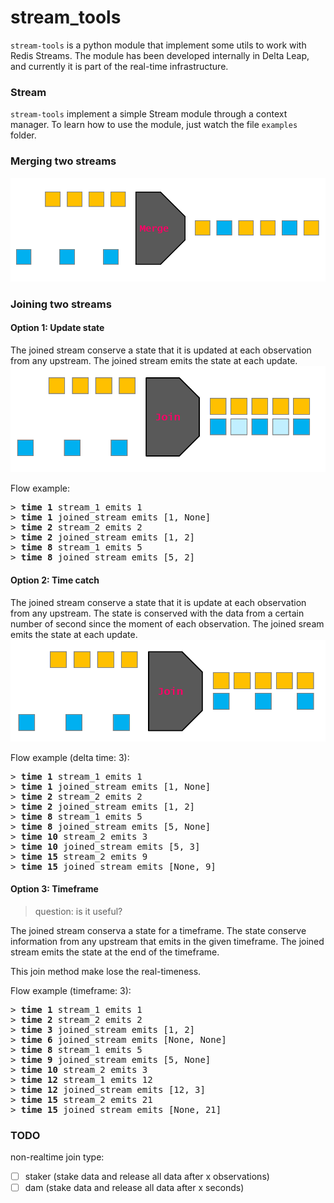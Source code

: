 # stream_tools
`stream-tools` is a python module that implement some utils to work with Redis Streams.
The module has been developed internally in Delta Leap, and currently it is part of the real-time infrastructure.

### Stream
`stream-tools` implement a simple Stream module through a context manager.
To learn how to use the module, just watch the file `examples` folder.

### Merging two streams
![merge](assets/merge.png)

### Joining two streams

#### Option 1: Update state
The joined stream conserve a state that it is updated at each observation from any upstream.
The joined stream emits the state at each update.
![join_update_state](assets/join_update_state.png)

Flow example:

<pre>
> <b>time 1</b> stream_1 emits 1
> <b>time 1</b> joined_stream emits [1, None]
> <b>time 2</b> stream_2 emits 2
> <b>time 2</b> joined_stream emits [1, 2]
> <b>time 8</b> stream_1 emits 5
> <b>time 8</b> joined_stream emits [5, 2]
</pre>


#### Option 2: Time catch
The joined stream conserve a state that it is update at each observation from any upstream.
The state is conserved with the data from a certain number of second since the moment of each observation.
The joined sream emits the state at each update.
![join_time_catch](assets/join_time_catch.png)

Flow example (delta time: 3):

<pre>
> <b>time 1</b> stream_1 emits 1
> <b>time 1</b> joined_stream emits [1, None]
> <b>time 2</b> stream_2 emits 2
> <b>time 2</b> joined_stream emits [1, 2]
> <b>time 8</b> stream_1 emits 5
> <b>time 8</b> joined_stream emits [5, None]
> <b>time 10</b> stream_2 emits 3
> <b>time 10</b> joined_stream emits [5, 3]
> <b>time 15</b> stream_2 emits 9
> <b>time 15</b> joined_stream emits [None, 9]
</pre>


#### Option 3: Timeframe
> question: is it useful?

The joined stream conserva a state for a timeframe. The state conserve information from any upstream
that emits in the given timeframe.
The joined stream emits the state at the end of the timeframe.

This join method make lose the real-timeness.

Flow example (timeframe: 3):

<pre>
> <b>time 1</b> stream_1 emits 1
> <b>time 2</b> stream_2 emits 2
> <b>time 3</b> joined_stream emits [1, 2]
> <b>time 6</b> joined_stream emits [None, None]
> <b>time 8</b> stream_1 emits 5
> <b>time 9</b> joined_stream emits [5, None]
> <b>time 10</b> stream_2 emits 3
> <b>time 12</b> stream_1 emits 12
> <b>time 12</b> joined_stream emits [12, 3]
> <b>time 15</b> stream_2 emits 21
> <b>time 15</b> joined_stream emits [None, 21]
</pre>


### TODO
non-realtime join type:
- [ ] staker (stake data and release all data after x observations)
- [ ] dam (stake data and release all data after x seconds)
